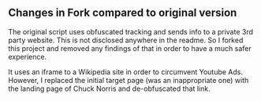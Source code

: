 ## Changes in Fork compared to original version
The original script uses obfuscated tracking and sends info to a private 3rd party website. This is not disclosed anywhere in the readme. So I forked this project and removed any findings of that in order to have a much safer experience.

It uses an iframe to a Wikipedia site in order to circumvent Youtube Ads. However, I replaced the initial target page (was an inappropriate one) with the landing page of Chuck Norris and de-obfuscated that link.
